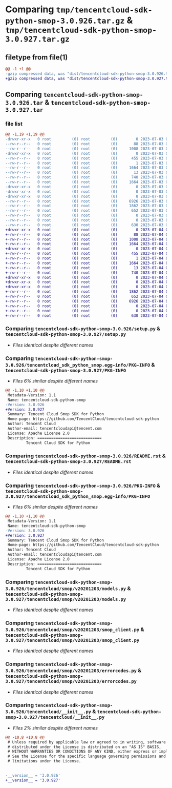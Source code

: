 # Comparing `tmp/tencentcloud-sdk-python-smop-3.0.926.tar.gz` & `tmp/tencentcloud-sdk-python-smop-3.0.927.tar.gz`

## filetype from file(1)

```diff
@@ -1 +1 @@
-gzip compressed data, was "dist/tencentcloud-sdk-python-smop-3.0.926.tar", last modified: Mon Jul  3 00:33:06 2023, max compression
+gzip compressed data, was "dist/tencentcloud-sdk-python-smop-3.0.927.tar", last modified: Tue Jul  4 00:28:23 2023, max compression
```

## Comparing `tencentcloud-sdk-python-smop-3.0.926.tar` & `tencentcloud-sdk-python-smop-3.0.927.tar`

### file list

```diff
@@ -1,19 +1,19 @@
-drwxr-xr-x   0 root         (0) root         (0)        0 2023-07-03 00:33:06.000000 tencentcloud-sdk-python-smop-3.0.926/
--rw-r--r--   0 root         (0) root         (0)       88 2023-07-03 00:33:06.000000 tencentcloud-sdk-python-smop-3.0.926/setup.cfg
--rw-r--r--   0 root         (0) root         (0)     1008 2023-07-03 00:33:06.000000 tencentcloud-sdk-python-smop-3.0.926/setup.py
-drwxr-xr-x   0 root         (0) root         (0)        0 2023-07-03 00:33:06.000000 tencentcloud-sdk-python-smop-3.0.926/tencentcloud_sdk_python_smop.egg-info/
--rw-r--r--   0 root         (0) root         (0)      455 2023-07-03 00:33:06.000000 tencentcloud-sdk-python-smop-3.0.926/tencentcloud_sdk_python_smop.egg-info/SOURCES.txt
--rw-r--r--   0 root         (0) root         (0)        1 2023-07-03 00:33:06.000000 tencentcloud-sdk-python-smop-3.0.926/tencentcloud_sdk_python_smop.egg-info/dependency_links.txt
--rw-r--r--   0 root         (0) root         (0)     1664 2023-07-03 00:33:06.000000 tencentcloud-sdk-python-smop-3.0.926/tencentcloud_sdk_python_smop.egg-info/PKG-INFO
--rw-r--r--   0 root         (0) root         (0)       13 2023-07-03 00:33:06.000000 tencentcloud-sdk-python-smop-3.0.926/tencentcloud_sdk_python_smop.egg-info/top_level.txt
--rw-r--r--   0 root         (0) root         (0)      740 2023-07-03 00:33:06.000000 tencentcloud-sdk-python-smop-3.0.926/README.rst
--rw-r--r--   0 root         (0) root         (0)     1664 2023-07-03 00:33:06.000000 tencentcloud-sdk-python-smop-3.0.926/PKG-INFO
-drwxr-xr-x   0 root         (0) root         (0)        0 2023-07-03 00:33:06.000000 tencentcloud-sdk-python-smop-3.0.926/tencentcloud/
-drwxr-xr-x   0 root         (0) root         (0)        0 2023-07-03 00:33:06.000000 tencentcloud-sdk-python-smop-3.0.926/tencentcloud/smop/
-drwxr-xr-x   0 root         (0) root         (0)        0 2023-07-03 00:33:06.000000 tencentcloud-sdk-python-smop-3.0.926/tencentcloud/smop/v20201203/
--rw-r--r--   0 root         (0) root         (0)     6926 2023-07-03 00:33:06.000000 tencentcloud-sdk-python-smop-3.0.926/tencentcloud/smop/v20201203/models.py
--rw-r--r--   0 root         (0) root         (0)     1862 2023-07-03 00:33:06.000000 tencentcloud-sdk-python-smop-3.0.926/tencentcloud/smop/v20201203/smop_client.py
--rw-r--r--   0 root         (0) root         (0)      652 2023-07-03 00:33:06.000000 tencentcloud-sdk-python-smop-3.0.926/tencentcloud/smop/v20201203/errorcodes.py
--rw-r--r--   0 root         (0) root         (0)        0 2023-07-03 00:33:06.000000 tencentcloud-sdk-python-smop-3.0.926/tencentcloud/smop/v20201203/__init__.py
--rw-r--r--   0 root         (0) root         (0)        0 2023-07-03 00:33:06.000000 tencentcloud-sdk-python-smop-3.0.926/tencentcloud/smop/__init__.py
--rw-r--r--   0 root         (0) root         (0)      630 2023-07-03 00:33:06.000000 tencentcloud-sdk-python-smop-3.0.926/tencentcloud/__init__.py
+drwxr-xr-x   0 root         (0) root         (0)        0 2023-07-04 00:28:23.000000 tencentcloud-sdk-python-smop-3.0.927/
+-rw-r--r--   0 root         (0) root         (0)       88 2023-07-04 00:28:23.000000 tencentcloud-sdk-python-smop-3.0.927/setup.cfg
+-rw-r--r--   0 root         (0) root         (0)     1008 2023-07-04 00:28:23.000000 tencentcloud-sdk-python-smop-3.0.927/setup.py
+-rw-r--r--   0 root         (0) root         (0)     1664 2023-07-04 00:28:23.000000 tencentcloud-sdk-python-smop-3.0.927/PKG-INFO
+drwxr-xr-x   0 root         (0) root         (0)        0 2023-07-04 00:28:23.000000 tencentcloud-sdk-python-smop-3.0.927/tencentcloud_sdk_python_smop.egg-info/
+-rw-r--r--   0 root         (0) root         (0)      455 2023-07-04 00:28:23.000000 tencentcloud-sdk-python-smop-3.0.927/tencentcloud_sdk_python_smop.egg-info/SOURCES.txt
+-rw-r--r--   0 root         (0) root         (0)        1 2023-07-04 00:28:23.000000 tencentcloud-sdk-python-smop-3.0.927/tencentcloud_sdk_python_smop.egg-info/dependency_links.txt
+-rw-r--r--   0 root         (0) root         (0)     1664 2023-07-04 00:28:23.000000 tencentcloud-sdk-python-smop-3.0.927/tencentcloud_sdk_python_smop.egg-info/PKG-INFO
+-rw-r--r--   0 root         (0) root         (0)       13 2023-07-04 00:28:23.000000 tencentcloud-sdk-python-smop-3.0.927/tencentcloud_sdk_python_smop.egg-info/top_level.txt
+-rw-r--r--   0 root         (0) root         (0)      740 2023-07-04 00:28:23.000000 tencentcloud-sdk-python-smop-3.0.927/README.rst
+drwxr-xr-x   0 root         (0) root         (0)        0 2023-07-04 00:28:23.000000 tencentcloud-sdk-python-smop-3.0.927/tencentcloud/
+drwxr-xr-x   0 root         (0) root         (0)        0 2023-07-04 00:28:23.000000 tencentcloud-sdk-python-smop-3.0.927/tencentcloud/smop/
+drwxr-xr-x   0 root         (0) root         (0)        0 2023-07-04 00:28:23.000000 tencentcloud-sdk-python-smop-3.0.927/tencentcloud/smop/v20201203/
+-rw-r--r--   0 root         (0) root         (0)     1862 2023-07-04 00:28:23.000000 tencentcloud-sdk-python-smop-3.0.927/tencentcloud/smop/v20201203/smop_client.py
+-rw-r--r--   0 root         (0) root         (0)      652 2023-07-04 00:28:23.000000 tencentcloud-sdk-python-smop-3.0.927/tencentcloud/smop/v20201203/errorcodes.py
+-rw-r--r--   0 root         (0) root         (0)     6926 2023-07-04 00:28:23.000000 tencentcloud-sdk-python-smop-3.0.927/tencentcloud/smop/v20201203/models.py
+-rw-r--r--   0 root         (0) root         (0)        0 2023-07-04 00:28:23.000000 tencentcloud-sdk-python-smop-3.0.927/tencentcloud/smop/v20201203/__init__.py
+-rw-r--r--   0 root         (0) root         (0)        0 2023-07-04 00:28:23.000000 tencentcloud-sdk-python-smop-3.0.927/tencentcloud/smop/__init__.py
+-rw-r--r--   0 root         (0) root         (0)      630 2023-07-04 00:28:23.000000 tencentcloud-sdk-python-smop-3.0.927/tencentcloud/__init__.py
```

### Comparing `tencentcloud-sdk-python-smop-3.0.926/setup.py` & `tencentcloud-sdk-python-smop-3.0.927/setup.py`

 * *Files identical despite different names*

### Comparing `tencentcloud-sdk-python-smop-3.0.926/tencentcloud_sdk_python_smop.egg-info/PKG-INFO` & `tencentcloud-sdk-python-smop-3.0.927/PKG-INFO`

 * *Files 6% similar despite different names*

```diff
@@ -1,10 +1,10 @@
 Metadata-Version: 1.1
 Name: tencentcloud-sdk-python-smop
-Version: 3.0.926
+Version: 3.0.927
 Summary: Tencent Cloud Smop SDK for Python
 Home-page: https://github.com/TencentCloud/tencentcloud-sdk-python
 Author: Tencent Cloud
 Author-email: tencentcloudapi@tencent.com
 License: Apache License 2.0
 Description: ============================
         Tencent Cloud SDK for Python
```

### Comparing `tencentcloud-sdk-python-smop-3.0.926/README.rst` & `tencentcloud-sdk-python-smop-3.0.927/README.rst`

 * *Files identical despite different names*

### Comparing `tencentcloud-sdk-python-smop-3.0.926/PKG-INFO` & `tencentcloud-sdk-python-smop-3.0.927/tencentcloud_sdk_python_smop.egg-info/PKG-INFO`

 * *Files 6% similar despite different names*

```diff
@@ -1,10 +1,10 @@
 Metadata-Version: 1.1
 Name: tencentcloud-sdk-python-smop
-Version: 3.0.926
+Version: 3.0.927
 Summary: Tencent Cloud Smop SDK for Python
 Home-page: https://github.com/TencentCloud/tencentcloud-sdk-python
 Author: Tencent Cloud
 Author-email: tencentcloudapi@tencent.com
 License: Apache License 2.0
 Description: ============================
         Tencent Cloud SDK for Python
```

### Comparing `tencentcloud-sdk-python-smop-3.0.926/tencentcloud/smop/v20201203/models.py` & `tencentcloud-sdk-python-smop-3.0.927/tencentcloud/smop/v20201203/models.py`

 * *Files identical despite different names*

### Comparing `tencentcloud-sdk-python-smop-3.0.926/tencentcloud/smop/v20201203/smop_client.py` & `tencentcloud-sdk-python-smop-3.0.927/tencentcloud/smop/v20201203/smop_client.py`

 * *Files identical despite different names*

### Comparing `tencentcloud-sdk-python-smop-3.0.926/tencentcloud/smop/v20201203/errorcodes.py` & `tencentcloud-sdk-python-smop-3.0.927/tencentcloud/smop/v20201203/errorcodes.py`

 * *Files identical despite different names*

### Comparing `tencentcloud-sdk-python-smop-3.0.926/tencentcloud/__init__.py` & `tencentcloud-sdk-python-smop-3.0.927/tencentcloud/__init__.py`

 * *Files 2% similar despite different names*

```diff
@@ -10,8 +10,8 @@
 # Unless required by applicable law or agreed to in writing, software
 # distributed under the License is distributed on an "AS IS" BASIS,
 # WITHOUT WARRANTIES OR CONDITIONS OF ANY KIND, either express or implied.
 # See the License for the specific language governing permissions and
 # limitations under the License.
 
 
-__version__ = '3.0.926'
+__version__ = '3.0.927'
```

